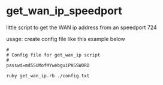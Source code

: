 get_wan_ip_speedport
====================

little script to get the WAN ip address from an speedport 724

usage:
create config file like this example below

```
#
# Config file for get_wan_ip script
#
passwd=md5SUMofMYwebguiPASSWORD

ruby get_wan_ip.rb ./config.txt
```

